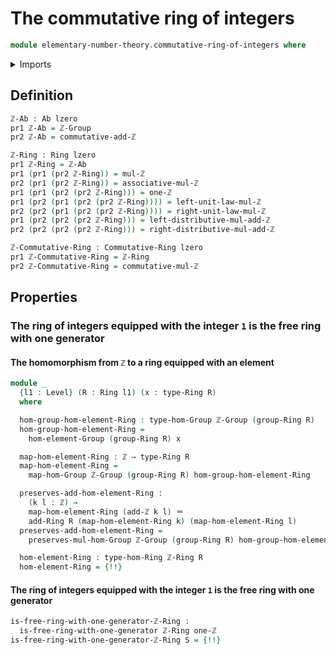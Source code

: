 # The commutative ring of integers

```agda
module elementary-number-theory.commutative-ring-of-integers where
```

<details><summary>Imports</summary>

```agda
open import commutative-algebra.commutative-rings

open import elementary-number-theory.addition-integers
open import elementary-number-theory.group-of-integers
open import elementary-number-theory.integers
open import elementary-number-theory.multiplication-integers

open import foundation.dependent-pair-types
open import foundation.identity-types
open import foundation.universe-levels

open import group-theory.abelian-groups
open import group-theory.free-groups-with-one-generator
open import group-theory.homomorphisms-groups

open import ring-theory.free-rings-with-one-generator
open import ring-theory.homomorphisms-rings
open import ring-theory.integer-multiples-of-elements-rings
open import ring-theory.rings
```

</details>

## Definition

```agda
ℤ-Ab : Ab lzero
pr1 ℤ-Ab = ℤ-Group
pr2 ℤ-Ab = commutative-add-ℤ

ℤ-Ring : Ring lzero
pr1 ℤ-Ring = ℤ-Ab
pr1 (pr1 (pr2 ℤ-Ring)) = mul-ℤ
pr2 (pr1 (pr2 ℤ-Ring)) = associative-mul-ℤ
pr1 (pr1 (pr2 (pr2 ℤ-Ring))) = one-ℤ
pr1 (pr2 (pr1 (pr2 (pr2 ℤ-Ring)))) = left-unit-law-mul-ℤ
pr2 (pr2 (pr1 (pr2 (pr2 ℤ-Ring)))) = right-unit-law-mul-ℤ
pr1 (pr2 (pr2 (pr2 ℤ-Ring))) = left-distributive-mul-add-ℤ
pr2 (pr2 (pr2 (pr2 ℤ-Ring))) = right-distributive-mul-add-ℤ

ℤ-Commutative-Ring : Commutative-Ring lzero
pr1 ℤ-Commutative-Ring = ℤ-Ring
pr2 ℤ-Commutative-Ring = commutative-mul-ℤ
```

## Properties

### The ring of integers equipped with the integer `1` is the free ring with one generator

#### The homomorphism from `ℤ` to a ring equipped with an element

```agda
module _
  {l1 : Level} (R : Ring l1) (x : type-Ring R)
  where

  hom-group-hom-element-Ring : type-hom-Group ℤ-Group (group-Ring R)
  hom-group-hom-element-Ring =
    hom-element-Group (group-Ring R) x

  map-hom-element-Ring : ℤ → type-Ring R
  map-hom-element-Ring =
    map-hom-Group ℤ-Group (group-Ring R) hom-group-hom-element-Ring

  preserves-add-hom-element-Ring :
    (k l : ℤ) →
    map-hom-element-Ring (add-ℤ k l) ＝
    add-Ring R (map-hom-element-Ring k) (map-hom-element-Ring l)
  preserves-add-hom-element-Ring =
    preserves-mul-hom-Group ℤ-Group (group-Ring R) hom-group-hom-element-Ring

  hom-element-Ring : type-hom-Ring ℤ-Ring R
  hom-element-Ring = {!!}
```

#### The ring of integers equipped with the integer `1` is the free ring with one generator

```agda
is-free-ring-with-one-generator-ℤ-Ring :
  is-free-ring-with-one-generator ℤ-Ring one-ℤ
is-free-ring-with-one-generator-ℤ-Ring S = {!!}
```
